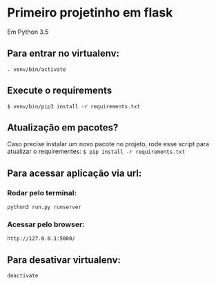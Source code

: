 # Primeiro projetinho em flask

Em Python 3.5

## Para entrar no virtualenv:

```. venv/bin/activate```


## Execute o requirements

```$ venv/bin/pip3 install -r requirements.txt```


## Atualização em pacotes?

Caso precise instalar um novo pacote no projeto, rode esse script para atualizar o requirementes:
```$ pip install -r requirements.txt```


## Para acessar aplicação via url:

### Rodar pelo terminal:

```python3 run.py runserver```

### Acessar pelo browser:

```http://127.0.0.1:5000/```


## Para desativar virtualenv:

```deactivate```
